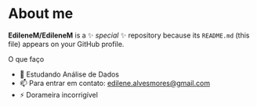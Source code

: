 # About me


**EdileneM/EdileneM** is a ✨ _special_ ✨ repository because its `README.md` (this file) appears on your GitHub profile.

O que faço
- 💾 Estudando Análise de Dados
- 📫 Para entrar em contato: edilene.alvesmores@gmail.com
- ⚡ Dorameira incorrigível 

